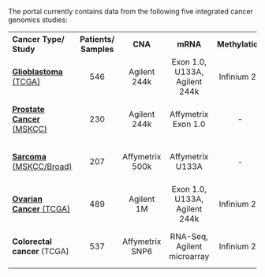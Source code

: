 The portal currently contains data from the following five integrated cancer genomics studies:

<center>
<table>
	<tr>
		<th align="left">Cancer Type/ Study</th>
		<th>Patients/ Samples</th>
		<th>CNA</th>
		<th>mRNA</th>
		<th>Methylation</th>
		<th>Mutation Sequencing</th>
		<th>Proteomic Data</th>
		<th>Raw Data</th>
		<th>Last Update</th>
	</tr>
	<tr class="rowcolor">
		<td><a href="http://www.nature.com/nature/journal/v455/n7216/full/nature07385.html"><b>Glioblastoma</b> (TCGA)</a></td>
		<td align="center"><center>546</center></td>
		<td align="center">Agilent 244k</td>
		<td align="center">Exon 1.0, U133A,<br>Agilent 244k</td>
		<td align="center">Infinium 27</td>
		<td align="center">RPPA, 191 antibodies</td>
		<td align="center">1200 genes / 145 samples</td>
		<td align="center"><a href="http://tcga-data.nci.nih.gov/tcga/">TCGA</a></td>
		<td align="center">2011/12/12</td>
	</tr>
	<tr>
		<td><a href="http://www.cell.com/cancer-cell/fulltext/S1535-6108(10)00238-2"><b>Prostate Cancer</b> (MSKCC)</a></td>
		<td align="center"><center>230</center></td>
		<td align="center">Agilent 244k</td>
		<td align="center">Affymetrix Exon 1.0</td>
		<td align="center">-</td>
		<td align="center">-</td>
		<td align="center">120 genes / 91 samples</td>
		<td align="center"><a href="http://www.ncbi.nlm.nih.gov/geo/query/acc.cgi?acc=GSE21032">GEO</a>, <a href="http://cbio.mskcc.org/cancergenomics/prostate/data/">MSKCC</a></td>
		<td align="center">2011/12/12</td>
	</tr>
	<tr class="rowcolor">
		<td><a href="http://www.nature.com/ng/journal/vaop/ncurrent/full/ng.619.html"><b>Sarcoma</b> (MSKCC/Broad)</a></td>
		<td align="center"><center>207</center></td>
		<td align="center">Affymetrix 500k</td>
		<td align="center">Affymetrix U133A</td>
		<td align="center">-</td>
		<td align="center">-</td>
		<td align="center">226 genes / 207 samples</td>
		<td align="center"><a href="http://www.ncbi.nlm.nih.gov/geo/query/acc.cgi?acc=GSE21124">GEO</a></td>
		<td align="center">2010/07/06</td>
	</tr>
	<tr>
		<td><a href="http://www.nature.com/nature/journal/v474/n7353/full/nature10166.html
"><b>Ovarian Cancer</b> (TCGA)</a></td>
		<td align="center"><center>489</center></td>
		<td align="center">Agilent 1M</td>
		<td align="center">Exon 1.0, U133A,<br>Agilent 244k</td>
		<td align="center">Infinium 27</td>
		<td align="center">RPPA, 165 antibodies</td>
		<td align="center">whole exome / 316 samples</td>
		<td align="center"><a href="http://tcga-data.nci.nih.gov/tcga/">TCGA</a></td>
		<td align="center">2011/12/12</td>
	</tr>
	<tr class="rowcolor">
		<td><b>Colorectal cancer</b> (TCGA)</td>
		<td align="center"><center>537</center></td>
		<td align="center">Affymetrix SNP6</td>
		<td align="center">RNA-Seq, Agilent microarray</td>
		<td align="center">Infinium 27</td>
		<td align="center">RPPA, 191 antibodies</td>
		<td align="center">whole exome / 224 samples</td>
		<td align="center"><a href="http://tcga-data.nci.nih.gov/tcga/">TCGA</a></td>
		<td align="center">2011/12/12</td>
	</tr>
</table>
</center>
